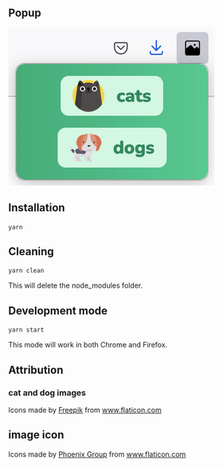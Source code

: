 ## Popup

![popup](src/assets/popup.png)

## Installation

```
yarn
```

## Cleaning

```
yarn clean
```

This will delete the node_modules folder.


## Development mode

```
yarn start
```

This mode will work in both Chrome and Firefox.


## Attribution

### cat and dog images
<div>Icons made by <a href="https://www.freepik.com" title="Freepik">Freepik</a> from <a href="https://www.flaticon.com/" title="Flaticon">www.flaticon.com</a></div>

## image icon
<div>Icons made by <a href="https://www.flaticon.com/authors/phoenix-group" title="Phoenix Group">Phoenix Group</a> from <a href="https://www.flaticon.com/" title="Flaticon">www.flaticon.com</a></div>